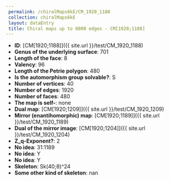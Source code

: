 ```yaml
--- 
 permalink: /chiralMaps6kE/CM_1920_1188 
 collection: chiralMaps6kE
 layout: dataEntry
 title: Chiral maps up to 6000 edges - CM[1920;1188]
---
```


- **ID**: [CM[1920;1188]]({{ site.url }}/test/CM_1920_1188)
- **Genus of the underlying surface**: 701
- **Length of the face**: 8
- **Valency**: 96
- **Length of the Petrie polygon**: 480
- **Is the automorphism group solvable?**: S
- **Number of vertices**: 40
- **Number of edges**: 1920
- **Number of faces**: 480
- **The map is self-**: none
- **Dual map**: [CM[1920;1209]]({{ site.url }}/test/CM_1920_1209)
- **Mirror (enantihomorphic) map**: [CM[1920;1189]]({{ site.url }}/test/CM_1920_1189)
- **Dual of the mirror image**: [CM[1920;1204]]({{ site.url }}/test/CM_1920_1204)
- **Z_q-Exponent?**: 2
- **No idea**:  31:1189
- **No idea**: Y
- **No idea**: Y
- **Skeleton**: Sk(40;8)^24
- **Some other kind of skeleton**: nan
